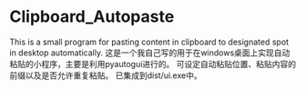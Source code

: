 # Clipboard_Autopaste
This is a small program for pasting content in clipboard to designated spot in desktop automatically.
这是一个我自己写的用于在windows桌面上实现自动粘贴的小程序，主要是利用pyautogui进行的。
可设定自动粘贴位置、粘贴内容的前缀以及是否允许重复粘贴。
已集成到dist/ui.exe中。

